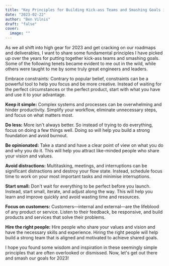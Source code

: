 ```yaml
---
title: "Key Principles for Building Kick-ass Teams and Smashing Goals in 2023"
date: "2023-02-22"
author: "Ben Vilnis"
draft: "false"
cover:
  image: ""
---
```


As we all shift into high gear for 2023 and get cracking on our roadmaps and deliverables, I want to share some fundamental principles I have picked up over the years for putting together kick-ass teams and smashing goals. Some of the following tenets became evident to me out in the wild, while others were taught to me by some truly great engineers and leaders.

Embrace constraints: Contrary to popular belief, constraints can be a powerful tool to help you focus and be more creative. Instead of waiting for the perfect circumstances or the perfect product, start with what you have and use it to your advantage.

**Keep it simple:** Complex systems and processes can be overwhelming and hinder productivity. Simplify your workflow, eliminate unnecessary steps, and focus on what matters most.

**Do less:** More isn't always better. So instead of trying to do everything, focus on doing a few things well. Doing so will help you build a strong foundation and avoid burnout.

**Be opinionated:** Take a stand and have a clear point of view on what you do and why you do it. This will help you attract like-minded people who share your vision and values.

**Avoid distractions:** Multitasking, meetings, and interruptions can be significant distractions and destroy your flow state. Instead, schedule focus time to work on your most important tasks and minimise interruptions.

**Start small:** Don't wait for everything to be perfect before you launch. Instead, start small, iterate, and adjust along the way. This will help you learn and improve quickly and avoid wasting time and resources.

**Focus on customers:** Customers—internal and external—are the lifeblood of any product or service. Listen to their feedback, be responsive, and build products and services that solve their problems.

**Hire the right people:** Hire people who share your values and vision and have the necessary skills and experience. Hiring the right people will help build a strong team that is aligned and motivated to achieve shared goals.

I hope you found some wisdom and inspiration in these seemingly simple principles that are often overlooked or dismissed. Now, let's get out there and smash our goals for 2023!